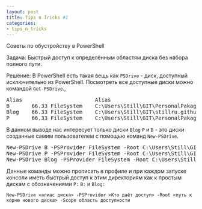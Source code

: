 ```yaml
---
layout: post
title: Tips n Tricks #1
categories:
- tips_n_tricks
---
```

Советы по обустройству в PowerShell

Задача: Быстрый доступ к определённым областям диска без набора полного пути.

Решение: В PowerShell есть такая вещь как `PSDrive` - диск, доступный исключительно из PowerShell. Посмотреть все доступные диски можно командой `Get-PSDrive`.,
<pre>
Alias                       Alias
B       66.33 FileSystem    C:\Users\Still\GIT\PersonalPakag...
Blog    66.33 FileSystem    C:\Users\Still\GIT\stillru.githu...
P       66.33 FileSystem    C:\Users\Still\GIT\PersonalPakag...
</pre>
В данном выводе нас интересует только диски `Blog` `P` и `B` - это диски созданные самим пользователем с помощью команд `New-PSDrive`.
<pre>
New-PSDrive B -PSProvider FileSystem -Root C:\Users\Still\GIT\PersonalPakage\Scripts\Bash -Scope Global
New-PSDrive P -PSProvider FileSystem -Root C:\Users\Still\GIT\PersonalPakage\Scripts\Powershell -Scope Global
New-PSDrive Blog -PSProvider FileSystem -Root C:\Users\Still\GIT\stillru.github.com\ -Scope Global
</pre>
Данные команды можно прописать в профиле и при каждом запуске консоли иметь быстрый доступ к этим директориям как к простым дискам с обозначениями `P:` `B:` и `Blog:` 


`New-PSDrive <алиас диска> -PSProvider <Кто даёт доступ> -Root <путь к корню нового диска> -Scope область доступности`